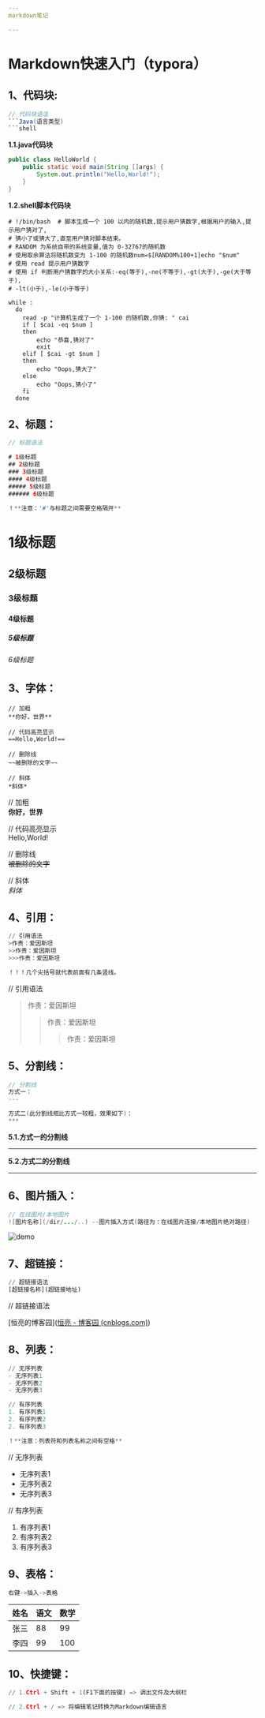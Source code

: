 ```yaml
---
markdown笔记

---
```




# Markdown快速入门（typora）

## 1、代码块:

```java
// 代码块语法
​```Java(语言类型)
​```shell
```

**1.1.java代码块**

```java
public class HelloWorld {
    public static void main(String []args) {
        System.out.println("Hello,World!");
    }
}
```

**1.2.shell脚本代码块**

```shell
# !/bin/bash  # 脚本生成一个 100 以内的随机数,提示用户猜数字,根据用户的输入,提示用户猜对了,
# 猜小了或猜大了,直至用户猜对脚本结束。
# RANDOM 为系统自带的系统变量,值为 0‐32767的随机数
# 使用取余算法将随机数变为 1‐100 的随机数num=$[RANDOM%100+1]echo "$num" 
# 使用 read 提示用户猜数字
# 使用 if 判断用户猜数字的大小关系:‐eq(等于),‐ne(不等于),‐gt(大于),‐ge(大于等于),
# ‐lt(小于),‐le(小于等于)

while :
  do     
    read -p "计算机生成了一个 1‐100 的随机数,你猜: " cai    
    if [ $cai -eq $num ]    
    then        
        echo "恭喜,猜对了"           
        exit        
    elif [ $cai -gt $num ]       
    then            
        echo "Oops,猜大了"         
    else            
        echo "Oops,猜小了"     
    fi
  done
```

## 2、标题：

```java
// 标题语法

# 1级标题
## 2级标题
### 3级标题
#### 4级标题
##### 5级标题
###### 6级标题

！**注意：'#'与标题之间需要空格隔开**
```

# 1级标题

## 2级标题

### 3级标题

#### 4级标题

##### 5级标题

###### 6级标题

## 3、字体：

```shell
// 加粗
**你好，世界**

// 代码高亮显示
==Hello,World!==

// 删除线
~~被删除的文字~~

// 斜体
*斜体*
```

// 加粗  
**你好，世界**

// 代码高亮显示  
Hello,World!

// 删除线  
~~被删除的文字~~

// 斜体  
*斜体*

## 4、引用：

```python
// 引用语法
>作责：爱因斯坦
>>作责：爱因斯坦
>>>作责：爱因斯坦

！！！几个尖括号就代表前面有几条竖线。
```

// 引用语法

> 作责：爱因斯坦
> 
> > 作责：爱因斯坦
> > 
> > > 作责：爱因斯坦

## 5、分割线：

```scala
// 分割线
方式一：
---

方式二(此分割线相比方式一较粗，效果如下)：
***
```

**5.1.方式一的分割线**

---

**5.2.方式二的分割线**

---

## 6、图片插入：

```java
// 在线图片/本地图片
![图片名称](/dir/.../..) --图片插入方式(路径为：在线图片连接/本地图片绝对路径)
```

![demo](https://www.cnblogs.com/images/logo.svg?v=R9M0WmLAIPVydmdzE2keuvnjl-bPR7_35oHqtiBzGsM)

## 7、超链接：

```python
// 超链接语法
[超链接名称](超链接地址)
```

// 超链接语法

[恒亮的博客园]([恒亮 - 博客园 (cnblogs.com)](https://www.cnblogs.com/liulia/))

## 8、列表：

```python
// 无序列表
- 无序列表1
- 无序列表2
- 无序列表3

// 有序列表
1. 有序列表1
2. 有序列表2
2. 有序列表3

！**注意：列表符和列表名称之间有空格**
```

// 无序列表

- 无序列表1
- 无序列表2
- 无序列表3

// 有序列表

1. 有序列表1
2. 有序列表2
3. 有序列表3

## 9、表格：

```python
右键->插入->表格
```

| 姓名  | 语文  | 数学  |
| --- | --- | --- |
| 张三  | 88  | 99  |
| 李四  | 99  | 100 |

## 10、快捷键：

```python
// 1.Ctrl + Shift + 1(F1下面的按键) => 调出文件及大纲栏

// 2.Ctrl + / => 将编辑笔记转换为Markdown编辑语言
```
